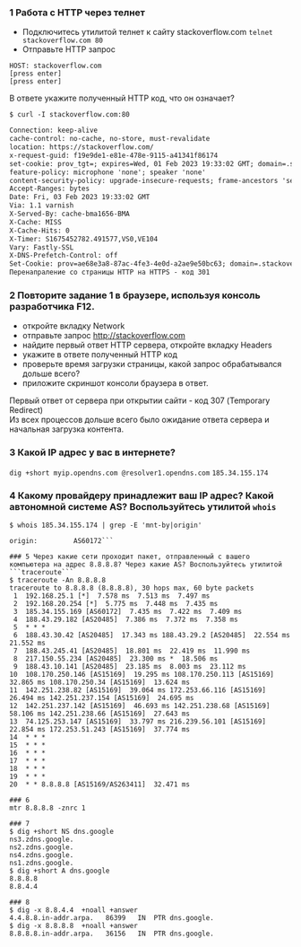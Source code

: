 ### 1 Работа c HTTP через телнет
* Подключитесь утилитой телнет к сайту stackoverflow.com ```telnet stackoverflow.com 80```
* Отправьте HTTP запрос
```GET /questions HTTP/1.0
HOST: stackoverflow.com
[press enter]
[press enter]
```
В ответе укажите полученный HTTP код, что он означает?  


```$ curl -I stackoverflow.com:80```
```HTTP/1.1 301 Moved Permanently
Connection: keep-alive
cache-control: no-cache, no-store, must-revalidate
location: https://stackoverflow.com/
x-request-guid: f19e9de1-e81e-478e-9115-a41341f86174
set-cookie: prov_tgt=; expires=Wed, 01 Feb 2023 19:33:02 GMT; domain=.stackoverflow.com; path=/; secure; samesite=none; httponly
feature-policy: microphone 'none'; speaker 'none'
content-security-policy: upgrade-insecure-requests; frame-ancestors 'self' https://stackexchange.com
Accept-Ranges: bytes
Date: Fri, 03 Feb 2023 19:33:02 GMT
Via: 1.1 varnish
X-Served-By: cache-bma1656-BMA
X-Cache: MISS
X-Cache-Hits: 0
X-Timer: S1675452782.491577,VS0,VE104
Vary: Fastly-SSL
X-DNS-Prefetch-Control: off
Set-Cookie: prov=ae68e3a8-87ac-4fe3-4e0d-a2ae9e50bc63; domain=.stackoverflow.com; expires=Fri, 01-Jan-2055 00:00:00 GMT; path=/; HttpOnly
Перенапраление со страницы HTTP на HTTPS - код 301
```
### 2 Повторите задание 1 в браузере, используя консоль разработчика F12.
* откройте вкладку Network
* отправьте запрос http://stackoverflow.com
* найдите первый ответ HTTP сервера, откройте вкладку Headers
* укажите в ответе полученный HTTP код
* проверьте время загрузки страницы, какой запрос обрабатывался дольше всего?
* приложите скриншот консоли браузера в ответ.

Первый ответ от сервера при открытии сайти - код 307 (Temporary Redirect)  
Из всех процессов дольше всего было ожидание ответа сервера и начальная загрузка контента.

### 3 Какой IP адрес у вас в интернете?
```dig +short myip.opendns.com @resolver1.opendns.com```
```185.34.155.174```

### 4 Какому провайдеру принадлежит ваш IP адрес? Какой автономной системе AS? Воспользуйтесь утилитой ```whois```
```$ whois 185.34.155.174 | grep -E 'mnt-by|origin'```  
```mnt-by:         YARNET-MNT
origin:         AS60172```

### 5 Через какие сети проходит пакет, отправленный с вашего компьютера на адрес 8.8.8.8? Через какие AS? Воспользуйтесь утилитой ```traceroute```
$ traceroute -An 8.8.8.8
traceroute to 8.8.8.8 (8.8.8.8), 30 hops max, 60 byte packets
 1  192.168.25.1 [*]  7.578 ms  7.513 ms  7.497 ms
 2  192.168.20.254 [*]  5.775 ms  7.448 ms  7.435 ms
 3  185.34.155.169 [AS60172]  7.435 ms  7.422 ms  7.409 ms
 4  188.43.29.182 [AS20485]  7.386 ms  7.372 ms  7.358 ms
 5  * * *
 6  188.43.30.42 [AS20485]  17.343 ms 188.43.29.2 [AS20485]  22.554 ms  21.552 ms
 7  188.43.245.41 [AS20485]  18.801 ms  22.419 ms  11.990 ms
 8  217.150.55.234 [AS20485]  23.300 ms *  18.506 ms
 9  188.43.10.141 [AS20485]  23.185 ms  8.003 ms  23.112 ms
10  108.170.250.146 [AS15169]  19.295 ms 108.170.250.113 [AS15169]  32.865 ms 108.170.250.34 [AS15169]  13.624 ms
11  142.251.238.82 [AS15169]  39.064 ms 172.253.66.116 [AS15169]  26.494 ms 142.251.237.154 [AS15169]  24.695 ms
12  142.251.237.142 [AS15169]  46.693 ms 142.251.238.68 [AS15169]  58.106 ms 142.251.238.66 [AS15169]  27.643 ms
13  74.125.253.147 [AS15169]  33.797 ms 216.239.56.101 [AS15169]  22.854 ms 172.253.51.243 [AS15169]  37.774 ms
14  * * *
15  * * *
16  * * *
17  * * *
18  * * *
19  * * *
20  * * 8.8.8.8 [AS15169/AS263411]  32.471 ms

### 6
mtr 8.8.8.8 -znrc 1

### 7
$ dig +short NS dns.google
ns3.zdns.google.
ns2.zdns.google.
ns4.zdns.google.
ns1.zdns.google.
$ dig +short A dns.google
8.8.8.8
8.8.4.4

### 8
$ dig -x 8.8.4.4  +noall +answer
4.4.8.8.in-addr.arpa.	86399	IN	PTR	dns.google.
$ dig -x 8.8.8.8  +noall +answer
8.8.8.8.in-addr.arpa.	36156	IN	PTR	dns.google.


